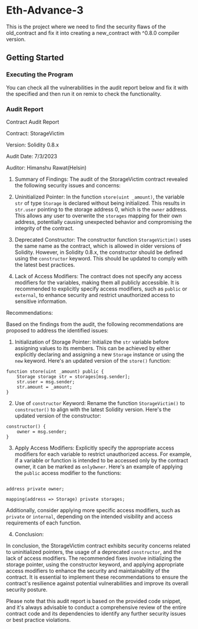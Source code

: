 # Eth-Advance-3

This is the project where we need to find the security flaws of the old_contract and fix it into creating a new_contract with ^0.8.0 compiler version.

## Getting Started

### Executing the Program

You can check all the vulnerabilities in the audit report below and fix it with the specified and then run it on remix to check the functionality.

### Audit Report

Contract Audit Report

Contract: StorageVictim

Version: Solidity 0.8.x

Audit Date: 7/3/2023

Auditor: Himanshu Rawat(Helsin)

1. Summary of Findings:
The audit of the StorageVictim contract revealed the following security issues and concerns:

1. Uninitialized Pointer:
In the function `store(uint _amount)`, the variable `str` of type `Storage` is declared without being initialized. This results in `str.user` pointing to the storage address 0, which is the `owner` address. This allows any user to overwrite the `storages` mapping for their own address, potentially causing unexpected behavior and compromising the integrity of the contract.

2. Deprecated Constructor:
The constructor function `StorageVictim()` uses the same name as the contract, which is allowed in older versions of Solidity. However, in Solidity 0.8.x, the constructor should be defined using the `constructor` keyword. This should be updated to comply with the latest best practices.

3. Lack of Access Modifiers:
The contract does not specify any access modifiers for the variables, making them all publicly accessible. It is recommended to explicitly specify access modifiers, such as `public` or `external`, to enhance security and restrict unauthorized access to sensitive information.

Recommendations:

Based on the findings from the audit, the following recommendations are proposed to address the identified issues:

1. Initialization of Storage Pointer:
Initialize the `str` variable before assigning values to its members. This can be achieved by either explicitly declaring and assigning a new `Storage` instance or using the `new` keyword. Here's an updated version of the `store()` function:

```solidity
function store(uint _amount) public {
    Storage storage str = storages[msg.sender];
    str.user = msg.sender;
    str.amount = _amount;
}
```

2. Use of `constructor` Keyword:
Rename the function `StorageVictim()` to `constructor()` to align with the latest Solidity version. Here's the updated version of the constructor:

```solidity
constructor() {
    owner = msg.sender;
}
```
3. Apply Access Modifiers:
Explicitly specify the appropriate access modifiers for each variable to restrict unauthorized access. For example, if a variable or function is intended to be accessed only by the contract owner, it can be marked as `onlyOwner`. Here's an example of applying the `public` access modifier to the functions:

```solidity

address private owner;

mapping(address => Storage) private storages;

```
Additionally, consider applying more specific access modifiers, such as `private` or `internal`, depending on the intended visibility and access requirements of each function.

4. Conclusion:

In conclusion, the StorageVictim contract exhibits security concerns related to uninitialized pointers, the usage of a deprecated `constructor`, and the lack of access modifiers. The recommended fixes involve initializing the storage pointer, using the constructor keyword, and applying appropriate access modifiers to enhance the security and maintainability of the contract. It is essential to implement these recommendations to ensure the contract's resilience against potential vulnerabilities and improve its overall security posture.

Please note that this audit report is based on the provided code snippet, and it's always advisable to conduct a comprehensive review of the entire contract code and its dependencies to identify any further security issues or best practice violations.

